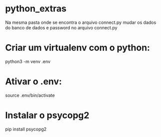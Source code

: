 # python_extras

Na mesma pasta onde se encontra o arquivo connect.py
mudar os dados do banco de dados e password no arquivo connect.py

# Criar um virtualenv com o python:
python3 -m venv .env

# Ativar o .env:
source .env/bin/activate

# Instalar o psycopg2
pip install psycopg2
